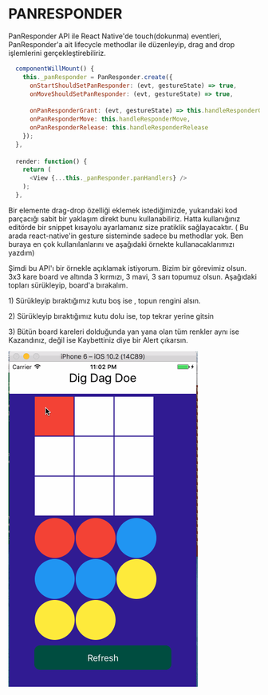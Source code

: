 # PANRESPONDER

PanResponder API ile React Native'de touch\(dokunma\) eventleri, PanResponder'a ait lifecycle methodlar ile düzenleyip, drag and drop işlemlerini gerçekleştirebiliriz. 

```js
  componentWillMount() {
    this._panResponder = PanResponder.create({
      onStartShouldSetPanResponder: (evt, gestureState) => true,
      onMoveShouldSetPanResponder: (evt, gestureState) => true,

      onPanResponderGrant: (evt, gestureState) => this.handleResponderGrant,
      onPanResponderMove: this.handleResponderMove,
      onPanResponderRelease: this.handleResponderRelease
    });
  },

  render: function() {
    return (
      <View {...this._panResponder.panHandlers} />
    );
  },
```

Bir elemente drag-drop özelliği eklemek istediğimizde,  yukarıdaki kod parçacığı sabit bir yaklaşım direkt bunu kullanabiliriz. Hatta kullanığınız editörde bir snippet kısayolu ayarlamanız size pratiklik sağlayacaktır. \( Bu arada react-native'in gesture sisteminde sadece bu methodlar yok. Ben buraya en çok kullanılanlarını ve aşağıdaki örnekte kullanacaklarımızı yazdım\)

Şimdi bu API'ı bir örnekle açıklamak istiyorum. Bizim bir görevimiz olsun. 3x3 kare board ve altında 3 kırmızı, 3 mavi, 3 sarı topumuz olsun. Aşağıdaki topları sürükleyip, board'a bırakalım.

1\) Sürükleyip bıraktığımız kutu boş ise , topun rengini alsın.

2\) Sürükleyip bıraktığımız kutu dolu ise, top tekrar yerine gitsin

3\) Bütün board kareleri dolduğunda yan yana olan tüm renkler aynı ise Kazandınız, değil ise Kaybettiniz diye bir Alert çıkarsın.

![](/assets/digdagdoe.gif)

